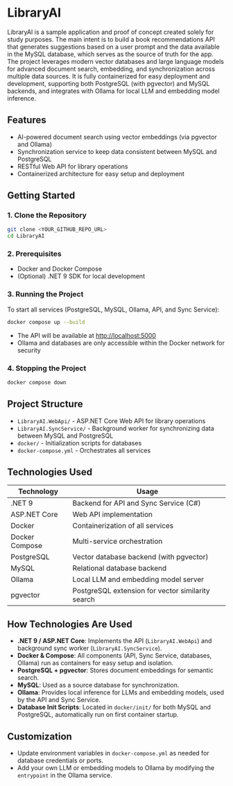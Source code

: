 # LibraryAI

LibraryAI is a sample application and proof of concept created solely for study purposes. The main intent is to build a book recommendations API that generates suggestions based on a user prompt and the data available in the MySQL database, which serves as the source of truth for the app. The project leverages modern vector databases and large language models for advanced document search, embedding, and synchronization across multiple data sources. It is fully containerized for easy deployment and development, supporting both PostgreSQL (with pgvector) and MySQL backends, and integrates with Ollama for local LLM and embedding model inference.

## Features

- AI-powered document search using vector embeddings (via pgvector and Ollama)
- Synchronization service to keep data consistent between MySQL and PostgreSQL
- RESTful Web API for library operations
- Containerized architecture for easy setup and deployment

## Getting Started

### 1. Clone the Repository

```bash
git clone <YOUR_GITHUB_REPO_URL>
cd LibraryAI
```

### 2. Prerequisites

- Docker and Docker Compose
- (Optional) .NET 9 SDK for local development

### 3. Running the Project

To start all services (PostgreSQL, MySQL, Ollama, API, and Sync Service):

```bash
docker compose up --build
```

- The API will be available at [http://localhost:5000](http://localhost:5000)
- Ollama and databases are only accessible within the Docker network for security

### 4. Stopping the Project

```bash
docker compose down
```

## Project Structure

- `LibraryAI.WebApi/` - ASP.NET Core Web API for library operations
- `LibraryAI.SyncService/` - Background worker for synchronizing data between MySQL and PostgreSQL
- `docker/` - Initialization scripts for databases
- `docker-compose.yml` - Orchestrates all services

## Technologies Used

| Technology         | Usage                                                                 |
|-------------------|-----------------------------------------------------------------------|
| .NET 9            | Backend for API and Sync Service (C#)                                 |
| ASP.NET Core      | Web API implementation                                                |
| Docker            | Containerization of all services                                      |
| Docker Compose    | Multi-service orchestration                                           |
| PostgreSQL        | Vector database backend (with pgvector)                               |
| MySQL             | Relational database backend                                           |
| Ollama            | Local LLM and embedding model server                                  |
| pgvector          | PostgreSQL extension for vector similarity search                     |

## How Technologies Are Used

- **.NET 9 / ASP.NET Core**: Implements the API (`LibraryAI.WebApi`) and background sync worker (`LibraryAI.SyncService`).
- **Docker & Compose**: All components (API, Sync Service, databases, Ollama) run as containers for easy setup and isolation.
- **PostgreSQL + pgvector**: Stores document embeddings for semantic search.
- **MySQL**: Used as a source database for synchronization.
- **Ollama**: Provides local inference for LLMs and embedding models, used by the API and Sync Service.
- **Database Init Scripts**: Located in `docker/init/` for both MySQL and PostgreSQL, automatically run on first container startup.

## Customization

- Update environment variables in `docker-compose.yml` as needed for database credentials or ports.
- Add your own LLM or embedding models to Ollama by modifying the `entrypoint` in the Ollama service.

